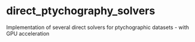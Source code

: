 # direct_ptychography_solvers
Implementation of several direct solvers for ptychographic datasets - with GPU acceleration
